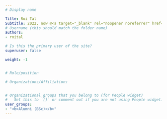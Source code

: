 ```yaml
---
# Display name

Title: Roi Tal
Subtitle: 2022, now @<a target="_blank" rel="noopener noreferrer" href='https://www.checkpoint.com/'>Check Point</a>
# Username (this should match the folder name)
authors:
- roital

# Is this the primary user of the site?
superuser: false

weight: -1


# Role/position

# Organizations/Affiliations


# Organizational groups that you belong to (for People widget)
#   Set this to `[]` or comment out if you are not using People widget.
user_groups:
- "<b>Alumni (BSc)</b>"
---
```


